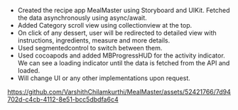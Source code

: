 * Created the recipe app MealMaster using Storyboard and UIKit. Fetched the data asynchronously using async/await. 
* Added Category scroll view using collectionview at the top.
* On click of any dessert, user will be redirected to detailed view with instructions, ingredients, measure and more details.
* Used segmentedcontrol to switch between them.
* Used cocoapods and added MBProgressHUD for the activity indicator. We can see a loading indicator until the data is fetched from the API and loaded.
* Will change UI or any other implementations upon request.

https://github.com/VarshithChilamkurthi/MealMaster/assets/52421766/7d94702d-c4cb-4112-8e51-bcc5dbdfa6c4
